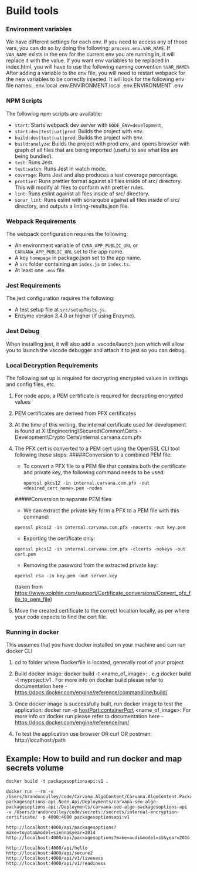 # Build tools

### Environment variables
We have different settings for each env. If you need to access any of those vars, you can do so by doing the following: `process.env.VAR_NAME`. If `VAR_NAME` exists in the env for the current env you are running in, it will replace it with the value.
If you want env variables to be replaced in index.html, you will have to use the following naming convention `%VAR_NAME%`
After adding a variable to the env file, you will need to restart webpack for the new variables to be correctly injected.
It will look for the following env file names:
  .env.local
  .env.ENVIRONMENT.local
  .env.ENVIRONMENT
  .env

### NPM Scripts
The following npm scripts are available:
  - `start`: Starts webpack dev server with `NODE_ENV=development`,
  - `start:dev|test|uat|prod`: Builds the project with env.
  - `build:dev|test|uat|prod`: Builds the project with env.
  - `build:analyze`: Builds the project with prod env, and opens browser with graph of all files that are being imported (useful to see what libs are being bundled).
  - `test`: Runs Jest.
  - `test:watch`: Runs Jest in watch mode.
  - `coverage`: Runs Jest and also produces a test coverage percentage.
  - `prettier`: Runs prettier format against all files inside of src/ directory. This will modify all files to conform with prettier rules.
  - `lint`: Runs eslint against all files inside of src/ directory.
  - `sonar_lint`: Runs eslint with sonarqube against all files inside of src/ directory, and outputs a linting-results.json file.

### Webpack Requirements
The webpack configuration requires the following:
  - An environment variable of `CVNA_APP_PUBLIC_URL` or `CARVANA_APP_PUBLIC_URL` set to the app name.
  - A key `homepage` in package.json set to the app name.
  - A `src` folder containing an `index.js` or `index.ts`.
  - At least one `.env` file.

### Jest Requirements
The jest configuration requires the following:
 - A test setup file at `src/setupTests.js`.
 - Enzyme version 3.4.0 or higher (if using Enzyme).

### Jest Debug
When installing jest, it will also add a .vscode/launch.json which will allow you to launch the vscode debugger and attach it to jest so you can debug.

### Local Decryption Requirements
The following set up is required for decrypting encrypted values in settings and config files, etc.

1. For node apps, a PEM certificate is required for decrypting encrypted values

2. PEM certificates are derived from PFX certificates

3. At the time of this writing, the internal certificate used for development is found at X:\Engineering\Secured\Common\Certs - Development\Crypto Certs\internal.carvana.com.pfx

4. The PFX cert is converted to a PEM cert using the OpenSSL CLI tool following these steps:
    #####Conversion to a combined PEM file:
    - To convert a PFX file to a PEM file that contains both the certificate and private key, the following command needs to be used:

        `openssl pkcs12 -in internal.carvana.com.pfx -out <desired_cert_name>.pem -nodes`

    #####Conversion to separate PEM files
    - We can extract the private key form a PFX to a PEM file with this command:

    `openssl pkcs12 -in internal.carvana.com.pfx -nocerts -out key.pem`

    - Exporting the certificate only:

    `openssl pkcs12 -in internal.carvana.com.pfx -clcerts -nokeys -out cert.pem`

    - Removing the password from the extracted private key:

    `openssl rsa -in key.pem -out server.key`

    (taken from https://www.xolphin.com/support/Certificate_conversions/Convert_pfx_file_to_pem_file)
5. Move the created certificate to the correct location locally, as per where your code expects to find the cert file.


### Running in docker
This assumes that you have docker installed on your machine and can run docker CLI

1. cd to folder where Dockerfile is located, generally root of your project

2. Build docker image: docker build -t <name_of_image>:<version> .
e.g docker build -t myproject:v1 .
For more info on docker build please refer to documentation here - https://docs.docker.com/engine/reference/commandline/build/

3. Once docker image is successfully built, run docker image to test the application:
docker run -p <hostPort:containerPort> <name_of_image>:<version>
For more info on docker run please refer to documentation here - https://docs.docker.com/engine/reference/run/

4. To test the application use browser OR curl OR postman: http://localhost:<hostPort>/path



## Example: How to build and run docker and map secrets volume

```shell
docker build -t packagesoptionsapi:v1 .

docker run --rm -v /Users/brandonculley/code/Carvana.AlgoContent/Carvana.AlgoContent.PackagesOptionsAPI/Carvana.algo-packagesoptions-api.Node.Api/Deployments/carvana-seo-algo-packagesoptions-api:/Deployments/carvana-seo-algo-packagesoptions-api -v /Users/brandonculley/code/secrets:/secrets/internal-encryption-certificate/ -p 4000:4000 packagesoptionsapi:v1

http://localhost:4000/api/packagesoptions?make=toyota&model=sienna&year=2014
http://localhost:4000/api/packagesoptions?make=audi&model=s5&year=2016

http://localhost:4000/api/hello
http://localhost:4000/api/secure2
http://localhost:4000/api/v1/liveness
http://localhost:4000/api/v1/readiness
```
